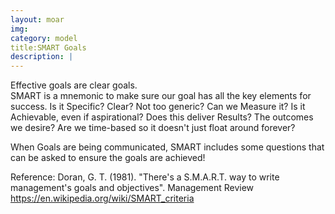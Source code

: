 ```yaml
---
layout: moar
img:
category: model
title:SMART Goals
description: |
---
```

Effective goals are clear goals.  
SMART is a mnemonic to make sure our goal has all the key elements for success.
Is it Specific?  Clear?  Not too generic?
Can we Measure it?
Is it Achievable, even if aspirational?
Does this deliver Results? The outcomes we desire?
Are we time-based so it doesn't just float around forever?

When Goals are being communicated, SMART includes some questions that can be asked to ensure the goals are achieved!

Reference:
Doran, G. T. (1981). "There's a S.M.A.R.T. way to write management's goals and objectives". Management Review
https://en.wikipedia.org/wiki/SMART_criteria
